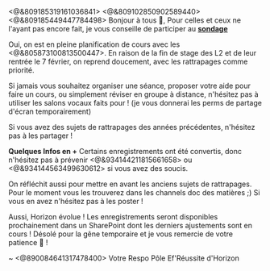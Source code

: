 <@&809185319161036841> <@&809102850902589440> <@&809185449447784498>
Bonjour à tous :wave:,
Pour celles et ceux ne l'ayant pas encore fait, je vous conseille de participer au **[sondage](https://discord.com/channels/694220883815956580/822840404968734790/930535069423124540)**

Oui, on est en pleine planification de cours avec les <@&805873100813500447>.
En raison de la fin de stage des L2 et de leur rentrée le 7 février, on reprend doucement, avec les rattrapages comme priorité.

Si jamais vous souhaitez organiser une séance, proposer votre aide pour faire un cours, ou simplement réviser en groupe à distance, n'hésitez pas à utiliser les salons vocaux faits pour !
(je vous donnerai les perms de partage d'écran temporairement)

Si vous avez des sujets de rattrapages des années précédentes, n'hésitez pas à les partager !

**Quelques Infos en +**
Certains enregistrements ont été convertis, donc n'hésitez pas à prévenir <@&934144211815661658> ou <@&934144563499630612> si vous avez des soucis.

On réfléchit aussi pour mettre en avant les anciens sujets de rattrapages. 
Pour le moment vous les trouverez dans les channels doc des matières ;)
Si vous en avez n'hésitez pas à les poster ! 

Aussi, Horizon évolue ! Les enregistrements seront disponibles prochainement dans un SharePoint dont les derniers ajustements sont en cours ! Désolé pour la gêne temporaire et je vous remercie de votre patience :pray: !

~ <@890084641317478400>
Votre Respo Pôle Ef'Réussite d'Horizon
